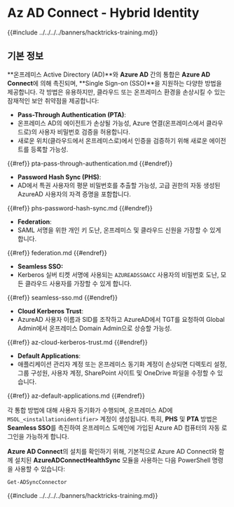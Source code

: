 # Az AD Connect - Hybrid Identity

{{#include ../../../../banners/hacktricks-training.md}}

## 기본 정보

**온프레미스 Active Directory (AD)**와 **Azure AD** 간의 통합은 **Azure AD Connect**에 의해 촉진되며, **Single Sign-on (SSO)**을 지원하는 다양한 방법을 제공합니다. 각 방법은 유용하지만, 클라우드 또는 온프레미스 환경을 손상시킬 수 있는 잠재적인 보안 취약점을 제공합니다:

- **Pass-Through Authentication (PTA)**:
- 온프레미스 AD의 에이전트가 손상될 가능성, Azure 연결(온프레미스에서 클라우드로)의 사용자 비밀번호 검증을 허용합니다.
- 새로운 위치(클라우드에서 온프레미스로)에서 인증을 검증하기 위해 새로운 에이전트를 등록할 가능성.

{{#ref}}
pta-pass-through-authentication.md
{{#endref}}

- **Password Hash Sync (PHS)**:
- AD에서 특권 사용자의 평문 비밀번호를 추출할 가능성, 고급 권한의 자동 생성된 AzureAD 사용자의 자격 증명을 포함합니다.

{{#ref}}
phs-password-hash-sync.md
{{#endref}}

- **Federation**:
- SAML 서명을 위한 개인 키 도난, 온프레미스 및 클라우드 신원을 가장할 수 있게 합니다.

{{#ref}}
federation.md
{{#endref}}

- **Seamless SSO:**
- Kerberos 실버 티켓 서명에 사용되는 `AZUREADSSOACC` 사용자의 비밀번호 도난, 모든 클라우드 사용자를 가장할 수 있게 합니다.

{{#ref}}
seamless-sso.md
{{#endref}}

- **Cloud Kerberos Trust**:
- AzureAD 사용자 이름과 SID를 조작하고 AzureAD에서 TGT를 요청하여 Global Admin에서 온프레미스 Domain Admin으로 상승할 가능성.

{{#ref}}
az-cloud-kerberos-trust.md
{{#endref}}

- **Default Applications**:
- 애플리케이션 관리자 계정 또는 온프레미스 동기화 계정이 손상되면 디렉토리 설정, 그룹 구성원, 사용자 계정, SharePoint 사이트 및 OneDrive 파일을 수정할 수 있습니다.

{{#ref}}
az-default-applications.md
{{#endref}}

각 통합 방법에 대해 사용자 동기화가 수행되며, 온프레미스 AD에 `MSOL_<installationidentifier>` 계정이 생성됩니다. 특히, **PHS** 및 **PTA** 방법은 **Seamless SSO**를 촉진하여 온프레미스 도메인에 가입된 Azure AD 컴퓨터의 자동 로그인을 가능하게 합니다.

**Azure AD Connect**의 설치를 확인하기 위해, 기본적으로 Azure AD Connect와 함께 설치된 **AzureADConnectHealthSync** 모듈을 사용하는 다음 PowerShell 명령을 사용할 수 있습니다:
```bash
Get-ADSyncConnector
```
{{#include ../../../../banners/hacktricks-training.md}}
